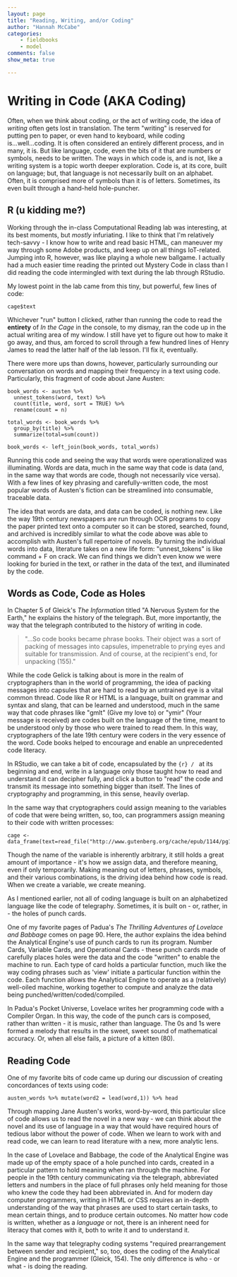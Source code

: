 ```yaml
---
layout: page  
title: "Reading, Writing, and/or Coding"  
author: "Hannah McCabe"  
categories:  
    - fieldbooks
    - model
comments: false  
show_meta: true   

---
```


# Writing in Code (AKA Coding)

Often, when we think about coding, or the act of writing code, the idea of *writing* often gets lost in translation. The term "writing" is reserved for putting pen to paper, or even hand to keyboard, while coding is...well...coding. It is often considered an entirely different process, and in many, it is. But like language, code, even the bits of it that are numbers or symbols, needs to be written. The ways in which code is, and is not, like a writing system is a topic worth deeper exploration. Code is, at its core, built on language; but, that language is not necessarily built on an alphabet. Often, it is comprised more of symbols than it is of letters. Sometimes, its even built through a hand-held hole-puncher. 

## R (u kidding me?)

Working through the in-class Computational Reading lab was interesting, at its best moments, but *mostly* infuriating. I like to think that I'm relatively tech-savvy - I know how to write and read basic HTML, can maneuver my way through some Adobe products, and keep up on all things IoT-related. Jumping into R, however, was like playing a whole new ballgame. I actually had a much easier time reading the printed out Mystery Code in class than I did reading the code intermingled with text during the lab through RStudio.

My lowest point in the lab came from this tiny, but powerful, few lines of code:

```{r}
cage$text
```

Whichever "run" button I clicked, rather than running the code to read the **entirety** of *In the Cage* in the console, to my dismay, ran the code up in the actual writing area of my window. I still have yet to figure out how to make it go away, and thus, am forced to scroll through a few hundred lines of Henry James to read the latter half of the lab lesson. I'll fix it, eventually.

There were more ups than downs, however, particularly surrounding our conversation on words and mapping their frequency in a text using code. Particularly, this fragment of code about Jane Austen:

```{r}
book_words <- austen %>%
  unnest_tokens(word, text) %>%
  count(title, word, sort = TRUE) %>%
  rename(count = n)
  
total_words <- book_words %>%  
  group_by(title) %>%
  summarize(total=sum(count))

book_words <- left_join(book_words, total_words)

```

Running this code and seeing the way that words were operationalized was illuminating. Words are data, much in the same way that code is data (and, in the same way that words are code, though not necessarily vice versa). With a few lines of key phrasing and carefully-written code, the most popular words of Austen's fiction can be streamlined into consumable, traceable data. 

The idea that words are data, and data can be coded, is nothing new. Like the way 19th century newspapers are run through OCR programs to copy the paper printed text onto a computer so it can be stored, searched, found, and archived is incredibly similar to what the code above was able to accomplish with Austen's full repertoire of novels. By turning the individual words into data, literature takes on a new life form: "unnest_tokens" is like command + F on crack. We can find things we didn't even know we were looking for buried in the text, or rather in the data of the text, and illuminated by the code.

## Words as Code, Code as Holes

In Chapter 5 of Gleick's *The Information* titled "A Nervous System for the Earth," he explains the history of the telegraph. But, more importantly, the way that the telegraph contributed to the history of writing in code.

>"...So code books became phrase books. Their object was a sort of packing of messages into capsules, impenetrable to prying eyes and suitable for transmission. And of course, at the recipient's end, for unpacking (155)."

While the code Gelick is talking about is more in the realm of cryptographers than in the world of programming, the idea of packing messages into capsules that are hard to read by an untrained eye is a vital common thread. Code like R or HTML is a language, built on grammar and syntax and slang, that can be learned and understood, much in the same way that code phrases like "gmlt" (Give my love to) or "ymir" (Your message is received) are codes built on the language of the time, meant to be understood only by those who were trained to read them. In this way, cryptographers of the late 19th century were coders in the very essence of the word. Code books helped to encourage and enable an unprecedented code literacy.

In RStudio, we can take a bit of code, encapsulated by the ```{r} / ``` at its beginning and end, write in a language only those taught how to read and understand it can decipher fully, and click a button to "read" the code and transmit its message into something bigger than itself. The lines of cryptography and programming, in this sense, heavily overlap.

In the same way that cryptographers could assign meaning to the variables of code that were being written, so, too, can programmers assign meaning to their code with written processes:

```{r}
cage <- data_frame(text=read_file("http://www.gutenberg.org/cache/epub/1144/pg1144.txt"))
```

Though the name of the variable is inherently arbitrary, it still holds a great amount of importance - it's how we assign data, and therefore meaning, even if only temporarily. Making meaning out of letters, phrases, symbols, and their various combinations, is the driving idea behind how code is read. When we create a variable, we create meaning.

As I mentioned earlier, not all of coding language is built on an alphabetized language like the code of telegraphy. Sometimes, it is built on - or, rather, in - the holes of punch cards.

One of my favorite pages of Padua's *The Thrilling Adventures of Lovelace and Babbage* comes on page 90. Here, the author explains the idea behind the Analytical Engine's use of punch cards to run its program. Number Cards, Variable Cards, and Operational Cards - these punch cards made of carefully places holes were the data and the code "written" to enable the machine to run. Each type of card holds a particular function, much like the way coding phrases such as 'view' initiate a particular function within the code. Each function allows the Analytical Engine to operate as a (relatively) well-oiled machine, working together to compute and analyze the data being punched/written/coded/compiled.

In Padua's Pocket Universe, Lovelace writes her programming code with a Compiler Organ. In this way, the code of the punch cars is composed, rather than written - it is music, rather than language. The 0s and 1s were formed a melody that results in the sweet, sweet sound of mathematical accuracy. Or, when all else fails, a picture of a kitten (80).

## Reading Code

One of my favorite bits of code came up during our discussion of creating concordances of texts using code:

```{r}
austen_words %>% mutate(word2 = lead(word,1)) %>% head
```

Through mapping Jane Austen's works, word-by-word, this particular slice of code allows us to read the novel in a new way - we can think about the novel and its use of language in a way that would have required hours of tedious labor without the power of code. When we learn to work with and read code, we can learn to read literature with a new, more analytic lens. 

In the case of Lovelace and Babbage, the code of the Analytical Engine was made up of the empty space of a hole punched into cards, created in a particular pattern to hold meaning when ran through the machine. For people in the 19th century communicating via the telegraph, abbreviated letters and numbers in the place of full phrases only held meaning for those who knew the code they had been abbreviated in. And for modern day computer programmers, writing in HTML or CSS requires an in-depth understanding of the way that phrases are used to start certain tasks, to mean certain things, and to produce certain outcomes. No matter how code is written, whether as a *language* or not, there is an inherent need for literacy that comes with it, both to write it and to understand it.

In the same way that telegraphy coding systems "required prearrangement between sender and recipient," so, too, does the coding of the Analytical Engine and the programmer (Gleick, 154). The only difference is who - or what - is doing the reading.
